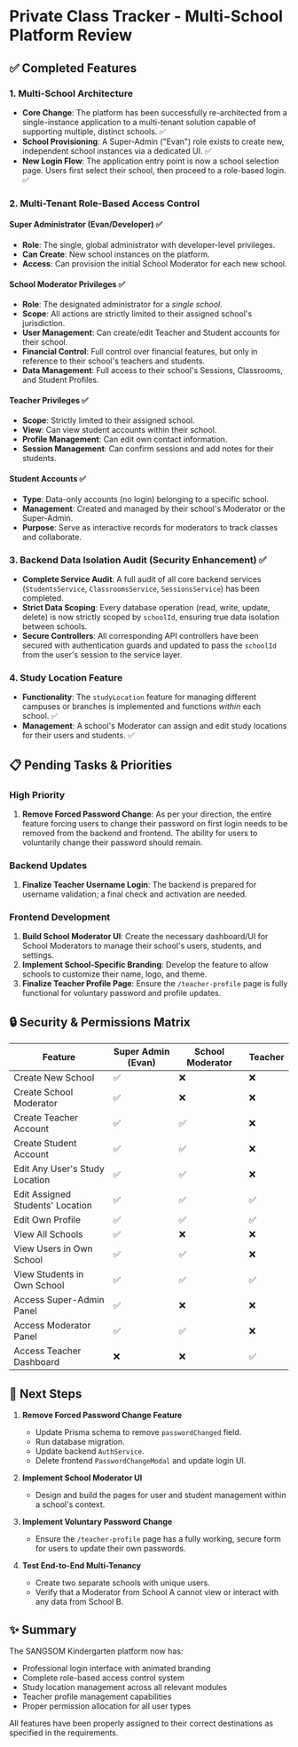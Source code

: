 # Private Class Tracker - Multi-School Platform Review

## ✅ Completed Features

### 1. Multi-School Architecture
- **Core Change**: The platform has been successfully re-architected from a single-instance application to a multi-tenant solution capable of supporting multiple, distinct schools. ✅
- **School Provisioning**: A Super-Admin ("Evan") role exists to create new, independent school instances via a dedicated UI. ✅
- **New Login Flow**: The application entry point is now a school selection page. Users first select their school, then proceed to a role-based login. ✅

### 2. Multi-Tenant Role-Based Access Control

#### Super Administrator (Evan/Developer) ✅
- **Role**: The single, global administrator with developer-level privileges.
- **Can Create**: New school instances on the platform.
- **Access**: Can provision the initial School Moderator for each new school.

#### School Moderator Privileges ✅
- **Role**: The designated administrator for a *single school*.
- **Scope**: All actions are strictly limited to their assigned school's jurisdiction.
- **User Management**: Can create/edit Teacher and Student accounts for their school.
- **Financial Control**: Full control over financial features, but only in reference to their school's teachers and students.
- **Data Management**: Full access to their school's Sessions, Classrooms, and Student Profiles.

#### Teacher Privileges ✅
- **Scope**: Strictly limited to their assigned school.
- **View**: Can view student accounts within their school.
- **Profile Management**: Can edit own contact information.
- **Session Management**: Can confirm sessions and add notes for their students.

#### Student Accounts ✅
- **Type**: Data-only accounts (no login) belonging to a specific school.
- **Management**: Created and managed by their school's Moderator or the Super-Admin.
- **Purpose**: Serve as interactive records for moderators to track classes and collaborate.

### 3. Backend Data Isolation Audit (Security Enhancement) ✅
- **Complete Service Audit**: A full audit of all core backend services (`StudentsService`, `ClassroomsService`, `SessionsService`) has been completed.
- **Strict Data Scoping**: Every database operation (read, write, update, delete) is now strictly scoped by `schoolId`, ensuring true data isolation between schools.
- **Secure Controllers**: All corresponding API controllers have been secured with authentication guards and updated to pass the `schoolId` from the user's session to the service layer.

### 4. Study Location Feature
- **Functionality**: The `studyLocation` feature for managing different campuses or branches is implemented and functions *within* each school. ✅
- **Management**: A school's Moderator can assign and edit study locations for their users and students. ✅

## 📋 Pending Tasks & Priorities

### High Priority
1.  **Remove Forced Password Change**: As per your direction, the entire feature forcing users to change their password on first login needs to be removed from the backend and frontend. The ability for users to voluntarily change their password should remain.

### Backend Updates
1.  **Finalize Teacher Username Login**: The backend is prepared for username validation; a final check and activation are needed.

### Frontend Development
1.  **Build School Moderator UI**: Create the necessary dashboard/UI for School Moderators to manage their school's users, students, and settings.
2.  **Implement School-Specific Branding**: Develop the feature to allow schools to customize their name, logo, and theme.
3.  **Finalize Teacher Profile Page**: Ensure the `/teacher-profile` page is fully functional for voluntary password and profile updates.

## 🔒 Security & Permissions Matrix

| Feature | Super Admin (Evan) | School Moderator | Teacher |
|--------------------------------|--------------------|------------------|---------|
| Create New School | ✅ | ❌ | ❌ |
| Create School Moderator | ✅ | ❌ | ❌ |
| Create Teacher Account | ✅ | ✅ | ❌ |
| Create Student Account | ✅ | ✅ | ❌ |
| Edit Any User's Study Location | ✅ | ✅ | ❌ |
| Edit Assigned Students' Location | ✅ | ✅ | ✅ |
| Edit Own Profile | ✅ | ✅ | ✅ |
| View All Schools | ✅ | ❌ | ❌ |
| View Users in Own School | ✅ | ✅ | ❌ |
| View Students in Own School | ✅ | ✅ | ✅ |
| Access Super-Admin Panel | ✅ | ❌ | ❌ |
| Access Moderator Panel | ✅ | ✅ | ❌ |
| Access Teacher Dashboard | ❌ | ❌ | ✅ |

## 🚀 Next Steps

1.  **Remove Forced Password Change Feature**
    *   Update Prisma schema to remove `passwordChanged` field.
    *   Run database migration.
    *   Update backend `AuthService`.
    *   Delete frontend `PasswordChangeModal` and update login UI.

2.  **Implement School Moderator UI**
    *   Design and build the pages for user and student management within a school's context.

3.  **Implement Voluntary Password Change**
    *   Ensure the `/teacher-profile` page has a fully working, secure form for users to update their own passwords.

4.  **Test End-to-End Multi-Tenancy**
    *   Create two separate schools with unique users.
    *   Verify that a Moderator from School A cannot view or interact with any data from School B.

## ✨ Summary

The SANGSOM Kindergarten platform now has:
- Professional login interface with animated branding
- Complete role-based access control system
- Study location management across all relevant modules
- Teacher profile management capabilities
- Proper permission allocation for all user types

All features have been properly assigned to their correct destinations as specified in the requirements. 